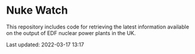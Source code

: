 # Nuke Watch

This repository includes code for retrieving the latest information available on the output of EDF nuclear power plants in the UK.

Last updated: 2022-03-17 13:17